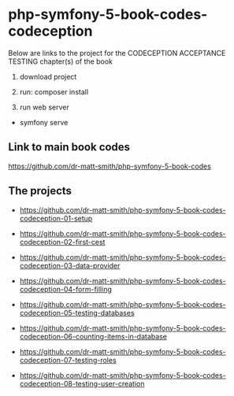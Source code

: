 # php-symfony-5-book-codes-codeception

Below are links to the project for the CODECEPTION ACCEPTANCE TESTING chapter(s) of the book

1. download project

1. run: composer install

1. run web server

  - symfony serve

## Link to main book codes

https://github.com/dr-matt-smith/php-symfony-5-book-codes

## The projects

- https://github.com/dr-matt-smith/php-symfony-5-book-codes-codeception-01-setup

- https://github.com/dr-matt-smith/php-symfony-5-book-codes-codeception-02-first-cest

- https://github.com/dr-matt-smith/php-symfony-5-book-codes-codeception-03-data-provider

- https://github.com/dr-matt-smith/php-symfony-5-book-codes-codeception-04-form-filling

- https://github.com/dr-matt-smith/php-symfony-5-book-codes-codeception-05-testing-databases

- https://github.com/dr-matt-smith/php-symfony-5-book-codes-codeception-06-counting-items-in-database

- https://github.com/dr-matt-smith/php-symfony-5-book-codes-codeception-07-testing-roles

- https://github.com/dr-matt-smith/php-symfony-5-book-codes-codeception-08-testing-user-creation









